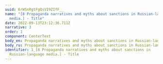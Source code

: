 ```yaml
---
uuid: 6rWSnRgtFgQsVI9ZIfF__
name: "[8 Propaganda narratives and myths about sanctions in Russian-language
  media.] - Title"
date: 2022-09-13T23:12:36.711Z
narrative: 3
order: 1
component: CenterText
body_en: Propaganda narratives and myths about sanctions in Russian-language media.
body_ru: Propaganda narratives and myths about sanctions in Russian-language media.
identifier: 1_[8 Propaganda narratives and myths about sanctions in
  Russian-language media.] - Title
---
```

